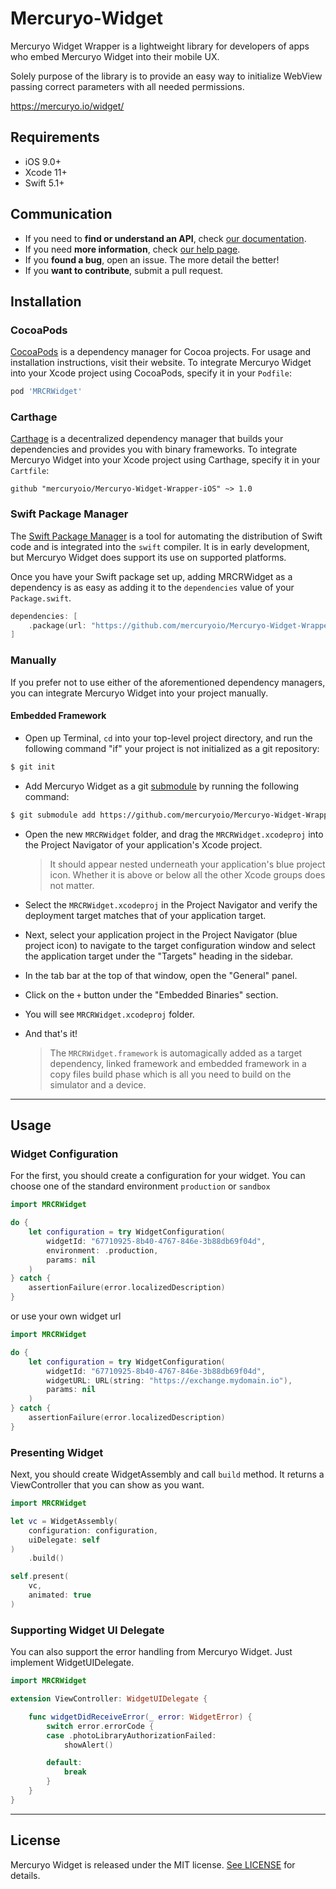 # Mercuryo-Widget

Mercuryo Widget Wrapper is a lightweight library for developers of apps who embed Mercuryo Widget into their mobile UX.

Solely purpose of the library is to provide an easy way to initialize WebView passing correct parameters with all needed permissions.

https://mercuryo.io/widget/

## Requirements

- iOS 9.0+
- Xcode 11+
- Swift 5.1+

## Communication

- If you need to **find or understand an API**, check [our documentation](https://mercuryoio.github.io/Mercuryo-Widget-Wrapper-iOS/).
- If you need **more information**, check [our help page](https://help.mercuryo.io/en/articles/4519473-mercuryo-widget-faq).
- If you **found a bug**, open an issue. The more detail the better!
- If you **want to contribute**, submit a pull request.


## Installation

### CocoaPods

[CocoaPods](https://cocoapods.org) is a dependency manager for Cocoa projects. For usage and installation instructions, visit their website. To integrate Mercuryo Widget into your Xcode project using CocoaPods, specify it in your `Podfile`:

```ruby
pod 'MRCRWidget'
```

### Carthage

[Carthage](https://github.com/Carthage/Carthage) is a decentralized dependency manager that builds your dependencies and provides you with binary frameworks. To integrate Mercuryo Widget into your Xcode project using Carthage, specify it in your `Cartfile`:

```ogdl
github "mercuryoio/Mercuryo-Widget-Wrapper-iOS" ~> 1.0
```

### Swift Package Manager

The [Swift Package Manager](https://swift.org/package-manager/) is a tool for automating the distribution of Swift code and is integrated into the `swift` compiler. It is in early development, but Mercuryo Widget does support its use on supported platforms.

Once you have your Swift package set up, adding MRCRWidget as a dependency is as easy as adding it to the `dependencies` value of your `Package.swift`.

```swift
dependencies: [
    .package(url: "https://github.com/mercuryoio/Mercuryo-Widget-Wrapper-iOS.git", .upToNextMajor(from: "1.0.0"))
]
```

### Manually

If you prefer not to use either of the aforementioned dependency managers, you can integrate Mercuryo Widget into your project manually.

#### Embedded Framework

- Open up Terminal, `cd` into your top-level project directory, and run the following command "if" your project is not initialized as a git repository:

```bash
$ git init
```

- Add Mercuryo Widget as a git [submodule](http://git-scm.com/docs/git-submodule) by running the following command:

```bash
$ git submodule add https://github.com/mercuryoio/Mercuryo-Widget-Wrapper-iOS.git
```

- Open the new `MRCRWidget` folder, and drag the `MRCRWidget.xcodeproj` into the Project Navigator of your application's Xcode project.

    > It should appear nested underneath your application's blue project icon. Whether it is above or below all the other Xcode groups does not matter.

- Select the `MRCRWidget.xcodeproj` in the Project Navigator and verify the deployment target matches that of your application target.
- Next, select your application project in the Project Navigator (blue project icon) to navigate to the target configuration window and select the application target under the "Targets" heading in the sidebar.
- In the tab bar at the top of that window, open the "General" panel.
- Click on the `+` button under the "Embedded Binaries" section.
- You will see `MRCRWidget.xcodeproj` folder.

- And that's it!

  > The `MRCRWidget.framework` is automagically added as a target dependency, linked framework and embedded framework in a copy files build phase which is all you need to build on the simulator and a device.

---

## Usage

### Widget Configuration

For the first, you should create a configuration for your widget. You can choose one of the standard environment `production` or `sandbox`

```swift
import MRCRWidget

do {
    let configuration = try WidgetConfiguration(
        widgetId: "67710925-8b40-4767-846e-3b88db69f04d",
        environment: .production,
        params: nil
    )
} catch {
    assertionFailure(error.localizedDescription)
}

```

or use your own widget url

```swift
import MRCRWidget

do {
    let configuration = try WidgetConfiguration(
        widgetId: "67710925-8b40-4767-846e-3b88db69f04d",
        widgetURL: URL(string: "https://exchange.mydomain.io"),
        params: nil
    )
} catch {
    assertionFailure(error.localizedDescription)
}
```

### Presenting Widget

Next, you should create WidgetAssembly and call `build` method. It returns a ViewController that you can show as you want.

```swift
import MRCRWidget

let vc = WidgetAssembly(
    configuration: configuration,
    uiDelegate: self
)
    .build()

self.present(
    vc,
    animated: true
)
```

### Supporting Widget UI Delegate

You can also support the error handling from Mercuryo Widget. Just implement WidgetUIDelegate.

```swift
import MRCRWidget

extension ViewController: WidgetUIDelegate {

    func widgetDidReceiveError(_ error: WidgetError) {
        switch error.errorCode {
        case .photoLibraryAuthorizationFailed:
            showAlert()

        default:
            break
        }
    }
}
```

---

## License

Mercuryo Widget is released under the MIT license. [See LICENSE](https://github.com/mercuryoio/Mercuryo-Widget-Wrapper-iOS/blob/master/LICENSE.md) for details.
